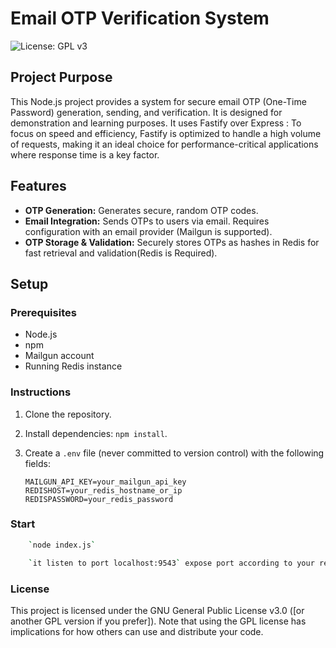 # Email OTP Verification System

![License: GPL v3](https://img.shields.io/badge/License-GPLv3-blue.svg)

## Project Purpose

This Node.js project provides a system for secure email OTP (One-Time Password) generation, sending, and verification. It is designed for demonstration and learning purposes.
It uses Fastify over Express :  To focus on speed and efficiency, Fastify is optimized to handle a high volume of requests, making it an ideal choice for performance-critical applications where response time is a key factor.

## Features

- **OTP Generation:** Generates secure, random OTP codes.
- **Email Integration:** Sends OTPs to users via email. Requires configuration with an email provider (Mailgun is supported).
- **OTP Storage & Validation:** Securely stores OTPs as hashes in Redis for fast retrieval and validation(Redis is Required).

## Setup

### Prerequisites

- Node.js
- npm
- Mailgun account
- Running Redis instance

### Instructions

1. Clone the repository.
2. Install dependencies: `npm install`.
3. Create a `.env` file (never committed to version control) with the following fields:

   ```plaintext
   MAILGUN_API_KEY=your_mailgun_api_key
   REDISHOST=your_redis_hostname_or_ip
   REDISPASSWORD=your_redis_password

### Start  

```bash
    `node index.js`
```

```zsh
    `it listen to port localhost:9543` expose port according to your requirement
```

### License

This project is licensed under the GNU General Public License v3.0 ([or another GPL version if you prefer]). Note that using the GPL license has implications for how others can use and distribute your code.  

